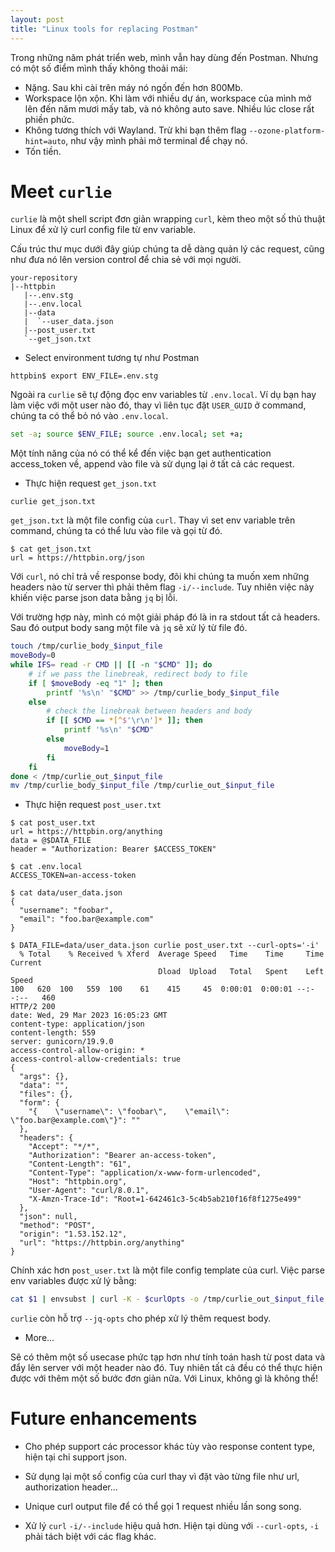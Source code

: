 ```yaml
---
layout: post
title: "Linux tools for replacing Postman"
---
```


Trong những năm phát triển web, mình vẫn hay dùng đến Postman.  Nhưng có một số
điểm mình thấy không thoải mái:

- Nặng.  Sau khi cài trên máy nó ngốn đến hơn 800Mb.
- Workspace lộn xộn.  Khi làm với nhiều dự án, workspace của mình mở lên đến năm
    mươi mấy tab, và nó không auto save. Nhiều lúc close rất phiền phức.
- Không tương thích với Wayland.  Trừ khi bạn thêm flag `--ozone-platform-hint=auto`,
    như vậy mình phải mở terminal để chạy nó.
- Tốn tiền.

<!-- more -->

# Meet `curlie`

`curlie` là một shell script đơn giản wrapping `curl`, kèm theo một số thủ thuật
Linux để xử lý curl config file từ env variable.

Cấu trúc thư mục dưới đây giúp chúng ta dễ dàng quản lý các request, cũng như
đưa nó lên version control để chia sẻ với mọi người.

```
your-repository
|--httpbin
   |--.env.stg
   |--.env.local
   |--data
   |  `--user_data.json
   |--post_user.txt
   `--get_json.txt
```

- Select environment tương tự như Postman

```
httpbin$ export ENV_FILE=.env.stg
```

Ngoài ra `curlie` sẽ tự động đọc env variables từ `.env.local`. Ví dụ bạn
hay làm việc với một user nào đó, thay vì liên tục đặt `USER_GUID` ở
command, chúng ta có thể bỏ nó vào `.env.local`.

```bash
set -a; source $ENV_FILE; source .env.local; set +a;
```

Một tính năng của nó có thể kể đến việc bạn get authentication
access_token về, append vào file và sử dụng lại ở tất cả các request.

- Thực hiện request `get_json.txt`

```
curlie get_json.txt

```

`get_json.txt` là một file config của `curl`. Thay vì set env variable trên
command, chúng ta có thể lưu vào file và gọi từ đó.

```
$ cat get_json.txt
url = https://httpbin.org/json
```

Với `curl`, nó chỉ trả về response body, đôi khi chúng ta muốn xem những
headers nào từ server thì phải thêm flag `-i/--include`. Tuy nhiên việc này
khiến việc parse json data bằng `jq` bị lỗi.

Với trường hợp này, mình có một giải pháp đó là in ra stdout tất cả headers.
Sau đó output body sang một file và `jq` sẽ xử lý từ file đó.

```bash
touch /tmp/curlie_body_$input_file
moveBody=0
while IFS= read -r CMD || [[ -n "$CMD" ]]; do
    # if we pass the linebreak, redirect body to file
    if [ $moveBody -eq "1" ]; then
        printf '%s\n' "$CMD" >> /tmp/curlie_body_$input_file
    else
        # check the linebreak between headers and body
        if [[ $CMD == *[^$'\r\n']* ]]; then
            printf '%s\n' "$CMD"
        else
            moveBody=1
        fi
    fi
done < /tmp/curlie_out_$input_file
mv /tmp/curlie_body_$input_file /tmp/curlie_out_$input_file
```

- Thực hiện request `post_user.txt`

```
$ cat post_user.txt
url = https://httpbin.org/anything
data = @$DATA_FILE
header = "Authorization: Bearer $ACCESS_TOKEN"
```

```
$ cat .env.local
ACCESS_TOKEN=an-access-token
```

```
$ cat data/user_data.json
{
  "username": "foobar",
  "email": "foo.bar@example.com"
}
```

```
$ DATA_FILE=data/user_data.json curlie post_user.txt --curl-opts='-i'
  % Total    % Received % Xferd  Average Speed   Time    Time     Time  Current
                                 Dload  Upload   Total   Spent    Left  Speed
100   620  100   559  100    61    415     45  0:00:01  0:00:01 --:--:--   460
HTTP/2 200
date: Wed, 29 Mar 2023 16:05:23 GMT
content-type: application/json
content-length: 559
server: gunicorn/19.9.0
access-control-allow-origin: *
access-control-allow-credentials: true
{
  "args": {},
  "data": "",
  "files": {},
  "form": {
    "{    \"username\": \"foobar\",    \"email\": \"foo.bar@example.com\"}": ""
  },
  "headers": {
    "Accept": "*/*",
    "Authorization": "Bearer an-access-token",
    "Content-Length": "61",
    "Content-Type": "application/x-www-form-urlencoded",
    "Host": "httpbin.org",
    "User-Agent": "curl/8.0.1",
    "X-Amzn-Trace-Id": "Root=1-642461c3-5c4b5ab210f16f8f1275e499"
  },
  "json": null,
  "method": "POST",
  "origin": "1.53.152.12",
  "url": "https://httpbin.org/anything"
}
```

Chính xác hơn `post_user.txt` là một file config template của curl. Việc
parse env variables được xử lý bằng:

```bash
cat $1 | envsubst | curl -K - $curlOpts -o /tmp/curlie_out_$input_file
```

`curlie` còn hỗ trợ `--jq-opts` cho phép xử lý thêm request body.

- More...

Sẽ có thêm một số usecase phức tạp hơn như tính toán hash từ post data và đẩy
lên server với một header nào đó.  Tuy nhiên tất cả đều có thể thực hiện được
với thêm một số bước đơn giản nữa.  Với Linux, không gì là không thể!

# Future enhancements

- Cho phép support các processor khác tùy vào response content type, hiện tại
    chỉ support json.

- Sử dụng lại một số config của curl thay vì đặt vào từng file như url, authorization header...

- Unique curl output file để có thể gọi 1 request nhiều lần song song.

- Xử lý `curl` `-i/--include` hiệu quả hơn.  Hiện tại dùng với `--curl-opts`, `-i` phải
    tách biệt với các flag khác.
